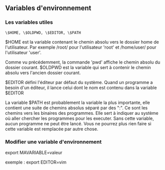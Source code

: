 ## Variables d'environnement

### Les variables utiles

    \$HOME, \$OLDPWD, \$EDITOR, \$PATH
\$HOME est la variable contenant le chemin absolu vers le dossier home de
l'utilisateur. Par exemple /root/ pour l'utilisateur 'root' et /home/user/
pour l'utilisateur 'user'.

Comme vu précédemment, la commande 'pwd' affiche le chemin absolu du dossier
courant. \$OLDPWD est la variable qui sert à contenir le chemin absolu vers
l'ancien dossier courant.

\$EDITOR défini l'éditeur par défaut du système. Quand un programme a besoin
d'un éditeur, il lance celui dont le nom est contenu dans la variable \$EDITOR

La variable \$PATH est probablement la variable la plus importante, elle
contient une suite de chemins absolus séparé par des ":". Ce sont les chemins
vers les binaires des programmes. Elle sert à indiquer au système où aller
chercher les programmes pour les executer. Sans cette variable, aucun
programme ne peut être lancé. Vous ne pourrez plus rien faire si cette
variable est remplacée par autre chose.

### Modifier une variable d'environnement
export MAVARIABLE=valeur

exemple : export EDITOR=vim
